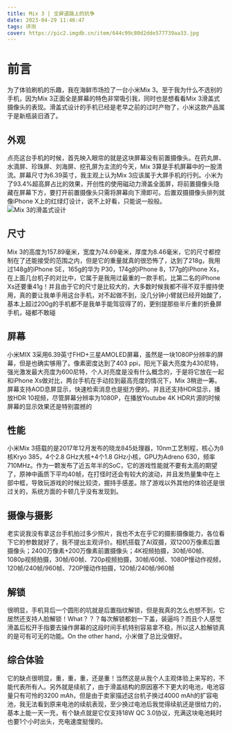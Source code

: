 ```yaml
---
title: Mix 3 | 全屏道路上的抗争
date: 2023-04-29 11:46:47
tags: 评测
cover: https://pic2.imgdb.cn/item/644c99c80d2dde577739aa33.jpg
---
```

# 前言
为了体验刷机的乐趣，我在海鲜市场捡了一台小米Mix 3。至于我为什么不选别的手机，因为Mix 3正面全是屏幕的特色非常吸引我，同时也是想看看Mix 3滑盖式摄像头的表现。滑盖式设计的手机已经是老早之前的过时产物了，小米这款产品属于是新瓶装旧酒了。
## 外观
点亮这台手机的时候，首先映入眼帘的就是这块屏幕没有前置摄像头。在药丸屏、水滴屏、珍珠屏、刘海屏、挖孔屏为主流的今天，Mix 3算是手机屏幕中的一股清流。屏幕尺寸为6.39英寸，我主观上认为Mix 3应该属于大屏手机的行列。小米为了93.4%超高屏占比的效果，开创性的使用磁动力滑盖全面屏，将前置摄像头隐藏在屏幕下方，要打开前置摄像头只需将屏幕向下滑即可。后置双摄摄像头排列就像iPhone X上的红绿灯设计，说不上好看，只能说一般般。
![Mix 3的滑盖式设计](https://pic2.imgdb.cn/item/644c9b3a0d2dde57773addc8.jpg)
## 尺寸
Mix 3的高度为157.89毫米，宽度为74.69毫米，厚度为8.46毫米，它的尺寸都控制在了还能接受的范围之内，但是它的重量就真的很恐怖了，达到了218g，我用过148g的iPhone SE，165g的华为 P30，174g的iPhone 8，177g的iPhone Xs，在上面几台机子的对比中，它属于是我用过最重的一款手机，比第二名的iPhone Xs还要重41g！并且由于它的尺寸是比较大的，大多数时候我都不得不双手握持使用，真的要让我单手用这台手机，对不起做不到，没几分钟小臂就已经开始酸了，基本上超过200g的手机都不是我单手能驾驭得了的，更别提那些半斤重的折叠屏手机，碰都不敢碰
## 屏幕
小米MIX 3采用6.39英寸FHD+三星AMOLED屏幕，虽然是一块1080P分辨率的屏幕，但是也确实够用了。像素密度达到了403 ppi，阳光下最大亮度为430尼特，强光激发最大亮度为600尼特，个人对亮度是没有什么概念的，于是将它放在一起和iPhone Xs做对比，两台手机在手动拉到最高亮度的情况下，Mix 3稍逊一筹。屏幕支持AOD息屏显示，快速检索消息也是挺方便的。并且还支持HDR显示，播放HDR 10视频，尽管屏幕分辨率为1080P，在播放Youtube 4K HDR片源的时候屏幕的显示效果还是特别震撼的
## 性能
小米Mix 3搭载的是2017年12月发布的晓龙845处理器，10nm工艺制程，核心为8核Kryo 385，4个2.8 GHz大核+4个1.8 GHz小核，GPU为Adreno 630，频率710MHz。作为一颗发布了近五年半的SoC，它的游戏性能就不要有太高的期望了，原神中画质下平均40帧，在打怪时还会有较大的波动，并且发热量集中在上部中框，导致玩游戏的时候比较烫，握持手感差。除了游戏以外其他的体验还是很过关的，系统方面的卡顿几乎没有发现到。
## 摄像与摄影
老实说我没有拿这台手机拍过多少照片，我也不太在乎它的摄影摄像能力，各位看下它的参数就好了，我不提出主观评价。相机搭载了AI双摄，双1200万像素后置摄像头；2400万像素+200万像素前置摄像头；4K视频拍摄，30帧/60帧、1080p视频拍摄，30帧/60帧、720p视频拍摄，30帧/60帧、1080P慢动作视频，120帧/240帧/960帧、720P慢动作拍摄，120帧/240帧/960帧
## 解锁
很明显，手机背后一个圆形的坑就是后置指纹解锁，但是我真的怎么也想不到，它居然还支持人脸解锁！What？？？每次解锁都划一下盖，装逼吗？而且个人感觉滑盖后松开手指要去操作屏幕的这段时间手机特别容易拿不稳，所以这人脸解锁真的是可有可无的功能。On the other hand，小米做了总比没做好。
## 综合体验
它的缺点很明显，重，重，重，还是重！当然这是从我个人主观体验上来写的，不能代表所有人。另外就是续航了，由于滑盖结构的原因塞不下更大的电池，电池容量只有可怜的3200 mAh，但是由于卖家描述这台机子换过4000 mAh的扩容电池，我无法看到原来电池的续航表现，至少换过电池后我觉得续航还是很给力的，基本上能一天一充，有个缺点就是它仅支持18W QC 3.0协议，充满这块电池耗时也要1个小时出头，充电速度挺慢的。